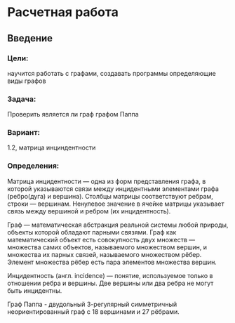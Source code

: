 # Расчетная работа 

## Введение

### Цели: 
научится работать с графами, создавать программы определяющие виды графов

### Задача: 
Проверить является ли граф графом Паппа

### Вариант: 
1.2, матрица инциндентности

### Определения:

Матрица инцидентности — одна из форм представления графа, в которой указываются связи между инцидентными элементами графа (ребро(дуга) и вершина). Столбцы матрицы соответствуют ребрам, строки — вершинам. Ненулевое значение в ячейке матрицы указывает связь между вершиной и ребром (их инцидентность).

Граф — математическая абстракция реальной системы любой природы, объекты которой обладают парными связями. Граф как математический объект есть совокупность двух множеств — множества самих объектов, называемого множеством вершин, и множества их парных связей, называемого множеством рёбер. Элемент множества рёбер есть пара элементов множества вершин.

Инцидентность (англ. incidence) — понятие, используемое только в отношении ребра и вершины. Две вершины или два ребра не могут быть инцидентны.

Граф Паппа - двудольный 3-регулярный симметричный неориентированный граф с 18 вершинами и 27 рёбрами.
